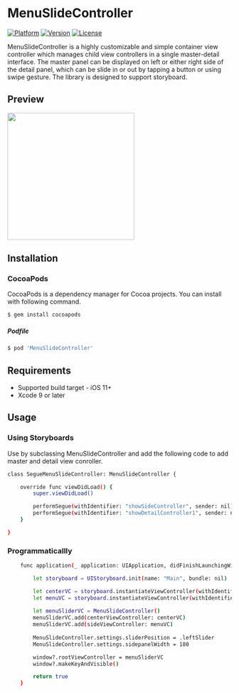 # MenuSlideController

[![Platform](https://img.shields.io/cocoapods/p/MenuSlideController.svg?style=flat)](https://cocoapods.org/pods/MenuSlideController)
[![Version](https://img.shields.io/cocoapods/v/MenuSlideController.svg?style=flat)](https://cocoapods.org/pods/MenuSlideController)
[![License](https://img.shields.io/cocoapods/l/MenuSlideController.svg?style=flat)](https://cocoapods.org/pods/MenuSlideController)

MenuSlideController is a highly customizable and simple container view controller which manages child view controllers in a single master-detail interface. The master panel can be displayed on left or either right side of the detail panel, which can be slide in or out by tapping a button or using swipe gesture. The library is designed to support storyboard.

## Preview
<img src="https://raw.githubusercontent.com/sahijoshi/MenuSlideController/master/Assets/MenuSlide.gif" width="285"/>

## Installation
### CocoaPods
CocoaPods is a dependency manager for Cocoa projects. You can install with following command.
```bash
$ gem install cocoapods
```

##### Podfile
```bash
$ pod 'MenuSlideController'
```
## Requirements
- Supported build target - iOS 11+
- Xcode 9 or later

## Usage
### Using Storyboards
Use by subclassing MenuSlideController and add the following code to add master and detail view conroller.

```bash
class SegueMenuSlideController: MenuSlideController {

    override func viewDidLoad() {
        super.viewDidLoad()

        performSegue(withIdentifier: "showSideController", sender: nil)
        performSegue(withIdentifier: "showDetailController1", sender: nil)
    }

}
```

### Programmaticallly
```bash
    func application(_ application: UIApplication, didFinishLaunchingWithOptions launchOptions: [UIApplicationLaunchOptionsKey: Any]?) -> Bool {

        let storyboard = UIStoryboard.init(name: "Main", bundle: nil)

        let centerVC = storyboard.instantiateViewController(withIdentifier: "CenterNavVC")
        let menuVC = storyboard.instantiateViewController(withIdentifier: "MenuController")
        
        let menuSliderVC = MenuSlideController()
        menuSliderVC.add(centerViewController: centerVC)
        menuSliderVC.add(sideViewController: menuVC)
        
        MenuSlideController.settings.sliderPosition = .leftSlider
        MenuSlideController.settings.sidepanelWidth = 180

        window?.rootViewController = menuSliderVC
        window?.makeKeyAndVisible()

        return true
    }

```

